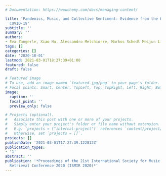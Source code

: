 ```yaml
---
# Documentation: https://wowchemy.com/docs/managing-content/

title: 'Pandemics, Music, and Collective Sentiment: Evidence from the Outbreak of
  COVID-19'
subtitle: ''
summary: ''
authors:
- Eva Zangerle, Xiao Hu, Alessandro Melchiorre, Markus Schedl Meijun Liu
tags: []
categories: []
date: '2020-10-01'
lastmod: 2021-03-01T18:27:39+01:00
featured: false
draft: false

# Featured image
# To use, add an image named `featured.jpg/png` to your page's folder.
# Focal points: Smart, Center, TopLeft, Top, TopRight, Left, Right, BottomLeft, Bottom, BottomRight.
image:
  caption: ''
  focal_point: ''
  preview_only: false

# Projects (optional).
#   Associate this post with one or more of your projects.
#   Simply enter your project's folder or file name without extension.
#   E.g. `projects = ["internal-project"]` references `content/project/deep-learning/index.md`.
#   Otherwise, set `projects = []`.
projects: []
publishDate: '2021-03-01T17:27:39.122812Z'
publication_types:
- '1'
abstract: ''
publication: '*Proceedings of the 21st International Society for Music Information
  Retrieval Conference 2020 (ISMIR 2020)*'
---
```

